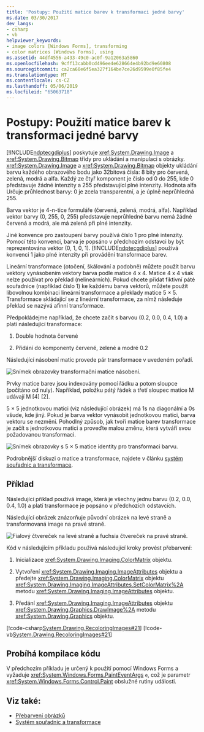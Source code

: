 ```yaml
---
title: 'Postupy: Použití matice barev k transformaci jedné barvy'
ms.date: 03/30/2017
dev_langs:
- csharp
- vb
helpviewer_keywords:
- image colors [Windows Forms], transforming
- color matrices [Windows Forms], using
ms.assetid: 44df4556-a433-49c0-ac0f-9a12063a5860
ms.openlocfilehash: 9cff13cabb0cd496ee4e628664e4b92bd9e60808
ms.sourcegitcommit: ca2ca60e6f5ea327f164be7ce26d9599e0f85fe4
ms.translationtype: MT
ms.contentlocale: cs-CZ
ms.lasthandoff: 05/06/2019
ms.locfileid: "65063718"
---
```

# <a name="how-to-use-a-color-matrix-to-transform-a-single-color"></a>Postupy: Použití matice barev k transformaci jedné barvy
[!INCLUDE[ndptecgdiplus](../../../../includes/ndptecgdiplus-md.md)] poskytuje <xref:System.Drawing.Image> a <xref:System.Drawing.Bitmap> třídy pro ukládání a manipulaci s obrázky. <xref:System.Drawing.Image> a <xref:System.Drawing.Bitmap> objekty ukládání barvu každého obrazového bodu jako 32bitová čísla: 8 bity pro červená, zelená, modrá a alfa. Každý ze čtyř komponent je číslo od 0 do 255, kde 0 představuje žádné intenzity a 255 představující plné intenzity. Hodnota alfa Určuje průhlednost barvy: 0 je zcela transparentní, a je úplně neprůhledná 255.  
  
 Barva vektor je 4-n-tice formuláře (červená, zelená, modrá, alfa). Například vektor barvy (0, 255, 0, 255) představuje neprůhledné barvu nemá žádné červená a modrá, ale má zelená při plné intenzity.  
  
 Jiné konvence pro zastoupení barvy používá číslo 1 pro plné intenzity. Pomocí této konvenci, barva je popsáno v předchozím odstavci by být reprezentována vektor (0, 1, 0, 1). [!INCLUDE[ndptecgdiplus](../../../../includes/ndptecgdiplus-md.md)] používá konvenci 1 jako plné intenzity při provádění transformace barev.  
  
 Lineární transformace (otočení, škálování a podobně) můžete použít barvu vektory vynásobením vektory barva podle matice 4 x 4. Matice 4 x 4 však nelze používat pro překlad (nelineárních). Pokud chcete přidat fiktivní páté souřadnice (například číslo 1) ke každému barva vektorů, můžete použít libovolnou kombinaci lineární transformace a překlady matice 5 × 5. Transformace skládající se z lineární transformace, za nímž následuje překlad se nazývá afinní transformace.  
  
 Předpokládejme například, že chcete začít s barvou (0.2, 0.0, 0.4, 1.0) a platí následující transformace:  
  
1. Double hodnota červené  
  
2. Přidání do komponenty červené, zelené a modré 0.2  
  
 Následující násobení matic provede pár transformace v uvedeném pořadí.  
  
 ![Snímek obrazovky transformační matice násobení.](./media/how-to-use-a-color-matrix-to-transform-a-single-color/multiplication-color-matrix.gif)
  
 Prvky matice barev jsou indexovány pomocí řádku a potom sloupce (počítáno od nuly). Například, položku pátý řádek a třetí sloupec matice M udávají M [4] [2].  
  
 5 × 5 jednotkovou matici (viz následující obrázek) má 1s na diagonální a 0s všude, kde jiný. Pokud je barva vektor vynásobit jednotkovou matici, barva vektoru se nezmění. Pohodlný způsob, jak tvoří matice barev transformace je začít s jednotkovou matici a proveďte malou změnu, která vytváří svou požadovanou transformaci.  
  
 ![Snímek obrazovky s 5 × 5 matice identity pro transformaci barvu.](./media/how-to-use-a-color-matrix-to-transform-a-single-color/5x5-identity-matrix-color-transformation.gif)  
  
 Podrobnější diskuzi o matice a transformace, najdete v článku [systém souřadnic a transformace](coordinate-systems-and-transformations.md).  
  
## <a name="example"></a>Příklad  
 Následující příklad používá image, která je všechny jednu barvu (0.2, 0.0, 0.4, 1.0) a platí transformace je popsáno v předchozích odstavcích.  
  
 Následující obrázek znázorňuje původní obrázek na levé straně a transformovaná image na pravé straně.  
  
 ![Fialový čtvereček na levé straně a fuchsia čtvereček na pravé straně.](./media/how-to-use-a-color-matrix-to-transform-a-single-color/color-transformation.png)  
  
 Kód v následujícím příkladu používá následující kroky provést přebarvení:  
  
1. Inicializace <xref:System.Drawing.Imaging.ColorMatrix> objektu.  
  
2. Vytvoření <xref:System.Drawing.Imaging.ImageAttributes> objektu a předejte <xref:System.Drawing.Imaging.ColorMatrix> objektu <xref:System.Drawing.Imaging.ImageAttributes.SetColorMatrix%2A> metodu <xref:System.Drawing.Imaging.ImageAttributes> objektu.  
  
3. Předání <xref:System.Drawing.Imaging.ImageAttributes> objektu <xref:System.Drawing.Graphics.DrawImage%2A> metodu <xref:System.Drawing.Graphics> objektu.  
  
 [!code-csharp[System.Drawing.RecoloringImages#21](~/samples/snippets/csharp/VS_Snippets_Winforms/System.Drawing.RecoloringImages/CS/Class1.cs#21)]
 [!code-vb[System.Drawing.RecoloringImages#21](~/samples/snippets/visualbasic/VS_Snippets_Winforms/System.Drawing.RecoloringImages/VB/Class1.vb#21)]  
  
## <a name="compiling-the-code"></a>Probíhá kompilace kódu  
 V předchozím příkladu je určený k použití pomocí Windows Forms a vyžaduje <xref:System.Windows.Forms.PaintEventArgs> `e`, což je parametr <xref:System.Windows.Forms.Control.Paint> obslužné rutiny události.  
  
## <a name="see-also"></a>Viz také:

- [Přebarvení obrázků](recoloring-images.md)
- [Systém souřadnic a transformace](coordinate-systems-and-transformations.md)
